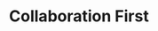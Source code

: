 ---
title: Collaboration First
description: Narrative's Collaboration First approach to our platform is designed to help you get the most out of your data with your teamates and partners. It's a new way of thinking about data that puts the focus on the people and the relationships that drive the data collaboration process
---